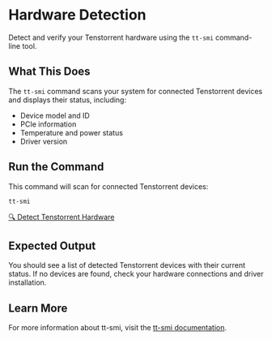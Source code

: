 # Hardware Detection

Detect and verify your Tenstorrent hardware using the `tt-smi` command-line tool.

## What This Does

The `tt-smi` command scans your system for connected Tenstorrent devices and displays their status, including:
- Device model and ID
- PCIe information
- Temperature and power status
- Driver version

## Run the Command

This command will scan for connected Tenstorrent devices:

```bash
tt-smi
```

[🔍 Detect Tenstorrent Hardware](command:tenstorrent.runHardwareDetection)

## Expected Output

You should see a list of detected Tenstorrent devices with their current status. If no devices are found, check your hardware connections and driver installation.

## Learn More

For more information about tt-smi, visit the [tt-smi documentation](https://github.com/tenstorrent/tt-smi).
